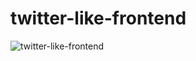 # twitter-like-frontend

![twitter-like-frontend](https://user-images.githubusercontent.com/53550155/118135511-18160380-b43e-11eb-8ed3-cb19428e696f.png)

